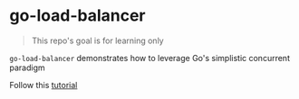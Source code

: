# go-load-balancer

> This repo's goal is for learning only

`go-load-balancer` demonstrates how to leverage Go's simplistic concurrent paradigm

Follow this [tutorial](https://go.dev/blog/waza-talk#:~:text=In%20programming%2C%20concurrency%20is%20the,lots%20of%20things%20at%20once.)
